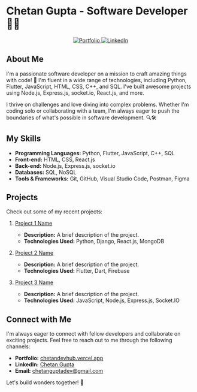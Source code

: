 # Chetan Gupta - Software Developer 🧑‍💻

<p align="center">
  <a href="https://chetandevhub.vercel.app" target="_blank">
    <img src="https://img.shields.io/badge/Portfolio-Visit%20Now-brightgreen" alt="Portfolio">
  </a>
  <a href="https://www.linkedin.com/in/chetan-gupta-developer/" target="_blank">
    <img src="https://img.shields.io/badge/LinkedIn-Connect%20with%20me-blue" alt="LinkedIn">
  </a>
</p>

## About Me

I'm a passionate software developer on a mission to craft amazing things with code! 🚀 I'm fluent in a wide range of technologies, including Python, Flutter, JavaScript, HTML, CSS, C++, and SQL. I've built awesome projects using Node.js, Express.js, socket.io, React.js, and more.

I thrive on challenges and love diving into complex problems. Whether I'm coding solo or collaborating with a team, I'm always eager to push the boundaries of what's possible in software development. 🔍🛠️

## My Skills

- **Programming Languages:** Python, Flutter, JavaScript, C++, SQL
- **Front-end:** HTML, CSS, React.js
- **Back-end:** Node.js, Express.js, socket.io
- **Databases:** SQL, NoSQL
- **Tools & Frameworks:** Git, GitHub, Visual Studio Code, Postman, Figma

## Projects

Check out some of my recent projects:

1. [Project 1 Name](https://github.com/chetanguptadev/project1)
   - **Description:** A brief description of the project.
   - **Technologies Used:** Python, Django, React.js, MongoDB

2. [Project 2 Name](https://github.com/chetanguptadev/project2)
   - **Description:** A brief description of the project.
   - **Technologies Used:** Flutter, Dart, Firebase

3. [Project 3 Name](https://github.com/chetanguptadev/project3)
   - **Description:** A brief description of the project.
   - **Technologies Used:** JavaScript, Node.js, Express.js, Socket.IO

## Connect with Me

I'm always eager to connect with fellow developers and collaborate on exciting projects. Feel free to reach out to me through the following channels:

- **Portfolio:** [chetandevhub.vercel.app](https://chetandevhub.vercel.app)
- **LinkedIn:** [Chetan Gupta](https://www.linkedin.com/in/chetan-gupta-developer/)
- **Email:** [chetanguptadev@gmail.com](mailto:chetanguptadev@gmail.com)

Let's build wonders together! 🌟
